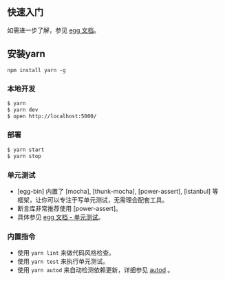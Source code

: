 ## 快速入门

<!-- 在此次添加使用文档 -->

如需进一步了解，参见 [egg 文档][egg]。

## 安装yarn
```
npm install yarn -g
```

### 本地开发

```bash
$ yarn
$ yarn dev
$ open http://localhost:5000/
```

### 部署

```bash
$ yarn start
$ yarn stop
```

### 单元测试

- [egg-bin] 内置了 [mocha], [thunk-mocha], [power-assert], [istanbul] 等框架，让你可以专注于写单元测试，无需理会配套工具。
- 断言库非常推荐使用 [power-assert]。
- 具体参见 [egg 文档 - 单元测试](https://eggjs.org/zh-cn/core/unittest)。

### 内置指令

- 使用 `yarn lint` 来做代码风格检查。
- 使用 `yarn test` 来执行单元测试。
- 使用 `yarn autod` 来自动检测依赖更新，详细参见 [autod](https://www.yarnjs.com/package/autod) 。


[egg]: https://eggjs.org
